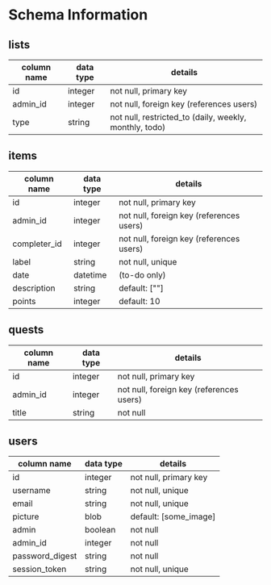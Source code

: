 # Schema Information

## lists
column name | data type | details
------------|-----------|-----------------------
id          | integer   | not null, primary key
admin_id    | integer   | not null, foreign key (references users)
type        | string    | not null, restricted_to (daily, weekly, monthly, todo)

## items
column name | data type | details
------------|-----------|-----------------------
id          | integer   | not null, primary key
admin_id    | integer   | not null, foreign key (references users)
completer_id| integer   | not null, foreign key (references users)
label       | string    | not null, unique
date        | datetime  | (to-do only)
description | string    | default: [""]
points      | integer   | default: 10

## quests
column name | data type | details
------------|-----------|-----------------------
id          | integer   | not null, primary key
admin_id    | integer   | not null, foreign key (references users)
title       | string    | not null

## users
column name     | data type | details
----------------|-----------|-----------------------
id              | integer   | not null, primary key
username        | string    | not null, unique
email           | string    | not null, unique
picture         | blob      | default: [some_image]
admin           | boolean   | not null
admin_id        | integer   | not null
password_digest | string    | not null
session_token   | string    | not null, unique
